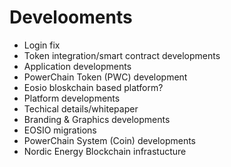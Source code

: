 
# Develooments

- Login fix
- Token integration/smart contract developments
- Application developments
- PowerChain Token (PWC) development
- Eosio bloskchain based platform?
- Platform developments
- Techical details/whitepaper
- Branding & Graphics developments
- EOSIO migrations
- PowerChain System (Coin) developments
- Nordic Energy Blockchain infrastucture
